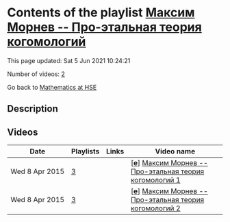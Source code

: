 # Contents of the playlist [Максим Морнев -- Про-этальная теория когомологий](https://www.youtube.com/playlist?list=PLq3E5oubNNoDYQtF7gzUpDVNYchHGgo1C)

This page updated: Sat 5 Jun 2021 10:24:21

Number of videos: [2](#videos)

Go back to [Mathematics at HSE](../README.md)

## Description



## Videos

|Date|Playlists|Links|Video name|
|---|---|---|---|
| Wed&nbsp;8&nbsp;Apr&nbsp;2015 | [3](../playlists/3 "Максим Морнев -- Про-этальная теория когомологий") |  | [[**e**](https://studio.youtube.com/video/IEpoAJCylgs/edit "Edit")] [Максим Морнев -- Про-этальная теория когомологий 1](https://www.youtube.com/watch?v=IEpoAJCylgs&list=PLq3E5oubNNoDYQtF7gzUpDVNYchHGgo1C "Это видео создано с помощью видеоредактора YouTube (http://www.youtube.com/editor)") |
| Wed&nbsp;8&nbsp;Apr&nbsp;2015 | [3](../playlists/3 "Максим Морнев -- Про-этальная теория когомологий") |  | [[**e**](https://studio.youtube.com/video/iriso3zUZ18/edit "Edit")] [Максим Морнев -- Про-этальная теория когомологий 2](https://www.youtube.com/watch?v=iriso3zUZ18&list=PLq3E5oubNNoDYQtF7gzUpDVNYchHGgo1C "Это видео создано с помощью видеоредактора YouTube (http://www.youtube.com/editor)") |
